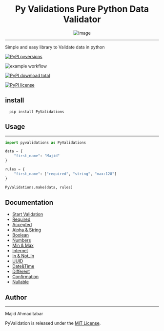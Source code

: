 <div align="center">

# Py Validations Pure Python Data Validator

![Image](https://github.com/MajAhd/py_validations/blob/master/img/PyValidation.png?raw=true "Elixir Validation")

</div>

---
Simple and easy library to Validate data in python

[![PyPI pyversions](https://img.shields.io/pypi/pyversions/PyValidations)](https://pypi.python.org/pypi/PyValidations/)

![example workflow](https://github.com/MajAhd/py_validations/actions/workflows/python-package.yml/badge.svg)

[![PyPI download total](https://img.shields.io/pypi/dm/PyValidations)](https://pypi.python.org/pypi/PyValidations/)

[![PyPI license](https://img.shields.io/pypi/l/PyValidations)](https://pypi.python.org/pypi/PyValidations/)

## install

```
  pip install PyValidations
```

## Usage

--- 

```python
import pyvalidations as PyValidations

data = {
    "first_name": "Majid"
}

rules = { 
    "first_name": ["required", "string", "max:128"] 
}

PyValidations.make(data, rules)

```

## Documentation

- [Start Validation](https://github.com/MajAhd/py_validations/wiki)
- [Required](https://github.com/MajAhd/py_validations/wiki/Required)
- [Accepted](https://github.com/MajAhd/py_validations/wiki/Accepted)
- [Alpha & String](https://github.com/MajAhd/py_validations/wiki/Alpha-and-String)
- [Boolean](https://github.com/MajAhd/py_validations/wiki/Boolean)
- [Numbers](https://github.com/MajAhd/py_validations/wiki/Numbers)
- [Min & Max](https://github.com/MajAhd/py_validations/wiki/Max-&-Min)
- [Internet](https://github.com/MajAhd/py_validations/wiki/Internet-Address-:-email-,-url-,-ip)
- [In & Not_In](https://github.com/MajAhd/py_validations/wiki/in-&-not-in)
- [UUID](https://github.com/MajAhd/py_validations/wiki/uuid)
- [Date&Time](https://github.com/MajAhd/py_validations/wiki/Date-and-Time)
- [Different](https://github.com/MajAhd/py_validations/wiki/Greater-that-&-Less-Than-&-equal-&-Different-Field)
- [Confirmation](https://github.com/MajAhd/py_validations/wiki/Confirmation)
- [Nullable](https://github.com/MajAhd/py_validations/wiki/Nullable)

## Author

***
Majid Ahmaditabar

PyValidation is released under the [MIT License](https://github.com/MajAhd/py_validations/blob/main/LICENSE).